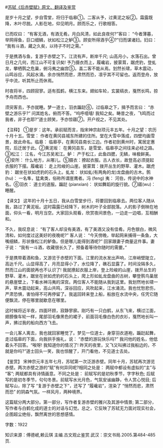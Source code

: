 #[苏轼《后赤壁赋》原文、翻译及鉴赏](https://www.vrrw.net/wx/14148.html)

是岁十月之望，步自雪堂，将归于临皋①。二客从予，过黄泥之坂②。霜露既降，木叶尽脱。人影在地，仰见明月。顾而乐之，行歌相答。

已而叹曰： “有客无酒，有酒无肴。月白风清，如此良夜何?”客曰： “今者薄暮，举网得鱼，巨口细鳞，状如松江之鲈③。顾安所得酒乎④?”归而谋诸妇。妇曰： “我有斗酒，藏之久矣，以待子不时之需。”

于是携酒与鱼，复游于赤壁之下。江流有声，断岸千尺; 山高月小，水落石出。曾日月之几何，而江山不可复识矣! 予乃摄衣而上，履巉岩，披蒙茸，踞虎豹，登虬龙，攀栖鹘之危巢，俯冯夷之幽宫⑤。盖二客不能从焉。划然长啸，草木震动，山鸣谷应，风起水涌。余亦悄然而悲，肃然而恐，凛乎其不可留也。返而登舟，放乎中流，听其所止而休焉。

时夜将半，四顾寂寥。适有孤鹤，横江东来。翅如车轮，玄裳缟衣，戛然长鸣，掠予舟而西也。

须臾客去，予亦就睡。梦一道士，羽衣蹁跹⑥，过临皋之下，揖予而言曰： “赤壁之游乐乎?” 问其姓名，俯而不答。“呜呼噫嘻! 我知之矣。畴昔之夜，飞鸣而过我者，非子也耶?”道士顾笑，予亦惊寤⑦。开户视之，不见其处。



【注释】 ①是岁：这年。承前赋而言，指宋神宗赵顼元丰五年。十月之望：农历十月十五。雪堂： 作者在黄冈县城东所建的住所。堂在大雪中落成，四壁均画雪景，故此命名。临皋： 临皋亭，在黄冈县南长江边。作者初到黄州时，寓居定惠院，后迁居于此。②黄泥坂： 在黄冈县东，是雪堂、临皋亭之间往来必经之路。③松江： 江名，今江苏吴淞江。鲈： 产于松江，此鱼四腮，无鳞，味极鲜美。④安所： 什么地方，从哪儿。⑤摄衣：撩起衣服。古人衣长，故登高必须提起衣服的下摆。履巉岩： 走上险峻的山崖。披蒙茸：拨开丛生的野草、灌木。踞虎豹： 踞坐在状如虎豹的石头上。虬龙： 状如虬(有两角的龙)龙盘曲的古木。鹘 (hu)： 一名隼，猛禽类，俗称所谓崖鹰者。冯 (feng) 夷： 河伯，传说中的水神名。⑥羽衣： 道士的道服。蹁跹 (pianxian)： 状如舞蹈的旋行貌。⑦寤(wu)： 睡醒。

【译文】 这年的十月十五日，我从白雪堂步行，将要回到临皋去。两位客人随从我，路过了黄泥坂。这时霜露已经降下，树木的叶子全部脱落。人的影子倒映在地面，仰头一看，明月当空。大家回头观看，欣赏夜间景色，一边走一边唱，互相酬和。

不久，我叹息说： “有了客人却没有美酒，有了美酒又没有佳肴。月色银白，微风清和，如何度过这美好的夜晚呢?” 客人说： “今天傍晚，举起网来捕得一条鱼，大嘴细鳞，形状像松江的鲈鱼。但是哪儿能得到酒呢?” 回家跟妻子商量这件事。妻子说： “我有一斗酒，收藏很长久了，预备着等待你随时的需要。”

于是携带着酒和鱼，又游览于赤壁的下面。江里的流水发出声响，江岸峭壁陡立，高达千尺。山显得高了，月亮显得小了，水位降了，礁石显露了。时间没隔多久，然而江山的面貌再也不认识了! 我就撩起衣服上岸，登上险峻的山崖，拨开丛生的野草、灌木，踞坐在状如虎豹的石头上，爬上形如虬龙盘曲的古树，攀登鹘鸟巢居的悬崖壁上，下看水神冯夷的深宫。两位客人不能随从我到这里。我划然地长啸一声，草木震动起来，高山共鸣，深谷回应，风吹起来，江水涌流。我也忧愁悲伤，严肃恐惧，害怕得不可再停留了。我返回转来登上船，船放在水流中央，任凭它随便飘流，停在哪里就歇息在哪里。

这时候将近半夜，四面环顾，寂静寥廓。刚巧有一只白鹤，从东飞来，横过江面，翅膀像车轮一样，尾部羽毛像黑色的裙子，前面羽毛像白色的衣衫，戛然地长叫一声，拂过我的船向西方飞去。

一会儿客人离去，我也就回家睡觉了。梦见一位道士，身穿羽衣道袍，蹁跹起舞，走过临皋的下面，向我拱手施礼，说： “赤壁的游玩快乐吗?” 我问他的姓名，他低着头不回答。“唉呀! 我知道你的情况了! 昨天的夜里，又飞又叫拂过我船边的，不就是你吗?”道士回头一笑，我也惊醒了，开门看他，不见道士去处。

【鉴赏】 宋神宗元丰五年七月，苏轼第一次泛游赤壁。同年十月，苏轼再次游览赤壁。两次赤壁之游的“赋”有何异同呢?相同之处是： 两赋中都设有虚拟的“主”与 “客”; 两赋都具有诗情画意。不同之处是： 前赋写的是初秋季节，字字秋色; 后赋写的是初冬季节，句句冬景。前赋写水光月色，气氛安谧幽静，令人赏心悦目; 后赋写山，除了写 “复游于赤壁之下”，还写了 “履巉岩”，渲染了 “悄然而悲，肃然而恐” 的阴森气氛。一样风月，两种境界。

这篇赋分两大部分。第一部分，写作者复游赤壁的雅兴及其游中情景; 第二部分，写作者与白鹤化成的道士的对话与幻觉。总之，它反映了苏轼无力面对现实社会，企图超尘绝俗，飘然离世的思想感情。

字数：1922

知识来源：傅德岷,赖云琪 主编.古文观止鉴赏.武汉：崇文书局.2005.第484-485页.

